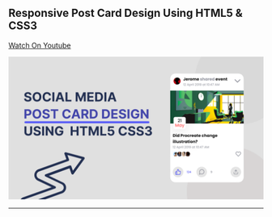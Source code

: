## Responsive Post Card Design Using HTML5 & CSS3

[Watch On Youtube](https://youtu.be/ugz3eaDmRGU)

![thumbnail](thumbnail.png)

------------------------

